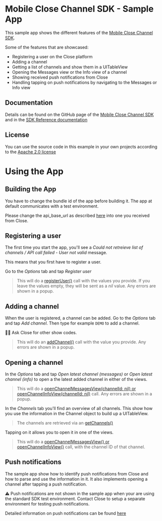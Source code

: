 # Mobile Close Channel SDK - Sample App

This sample app shows the different features of the [Mobile Close Channel SDK](https://github.com/close-dev-team/mobile-close-channel-sdk-ios).

Some of the features that are showcased:

* Registering a user on the Close platform
* Adding a channel
* Getting a list of channels and show them in a UITableView
* Opening the Messages view or the Info view of a channel
* Showing received push notifications from Close
* Handling tapping on push notifications by navigating to the Messages or Info view

## Documentation

Details can be found on the GitHub page of the [Mobile Close Channel SDK](https://github.com/close-dev-team/mobile-close-channel-sdk-ios) and in the [SDK Reference documentation](https://github.com/close-dev-team/mobile-close-channel-sdk-ios/tree/main/doc/SDK%20Reference%20Documentation)

## License

You can use the source code in this example in your own projects according to the [Apache 2.0 license](LICENSE)

# Using the App

## Building the App
You have to change the bundle id of the app before building it. The app at default communicates with a test environment.

Please change the api_base_url as described [here](https://github.com/close-dev-team/mobile-close-channel-sdk-ios) into one you received from Close.

## Registering a user
The first time you start the app, you'll see a *Could not retreieve list of channels / API call failed - User not valid* message.

This means that you first have to register a user.

Go to the *Options* tab and tap *Register user*

>This will do a [registerUser()](https://github.com/close-dev-team/mobile-close-channel-sdk-ios/blob/main/doc/SDK%20Reference%20Documentation/classes/CloseChannelController.md) call with the values you provide. If you leave the values empty, they will be sent as a *nil* value. Any errors are shown in a popup.

## Adding a channel

When the user is registered, a channel can be added. Go to the *Options* tab and tap *Add channel*. Then type for example `DEMO` to add a channel.

💁‍♂️ Ask Close for other show codes.

>This will do an [addChannel()](https://github.com/close-dev-team/mobile-close-channel-sdk-ios/blob/main/doc/SDK%20Reference%20Documentation/classes/CloseChannelController.md) call with the value you provide. Any errors are shown in a popup.

## Opening a channel

In the *Options* tab and tap *Open latest channel (messages)* or *Open latest channel (info)* to open a the latest added channel in either of the views.

>This will do a [openChannelMessagesView(channelId: nil) or openChannelInfoView(channelId: nil)](https://github.com/close-dev-team/mobile-close-channel-sdk-ios/blob/main/doc/SDK%20Reference%20Documentation/classes/CloseChannelController.md) call. Any errors are shown in a popup.

In the *Channels* tab you'll find an overview of all channels. This show how you use the information in the Channel object to build up a UITableView.

>The channels are retrieved via an [getChannels()](https://github.com/close-dev-team/mobile-close-channel-sdk-ios/blob/main/doc/SDK%20Reference%20Documentation/classes/CloseChannelController.md)

Tapping on it allows you to open it in one of the views.

>This will do a [openChannelMessagesView() or openChannelInfoView()](https://github.com/close-dev-team/mobile-close-channel-sdk-ios/blob/main/doc/SDK%20Reference%20Documentation/classes/CloseChannelController.md) call, with the channel ID of that channel.

## Push notifications

The sample app show how to identify push notifications from Close and how to parse and use the information in it. It also implements opening a channel after tapping a push notification.

⚠️ Push notifications are not shown in the sample app when your are using the standard SDK test environment. Contact Close to setup a separate environment for testing push notifications.

Detailed information on push notifications can be found [here](https://github.com/close-dev-team/mobile-close-channel-sdk-ios/blob/main/doc/push_notifications.md)
